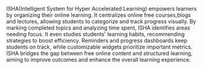 ISHA(Intelligent System for Hyper Accelerated Learning) empowers learners by organizing their online learning. It centralizes online free courses,blogs and lectures, allowing students to categorize and track progress visually. By marking completed topics and analyzing time spent, ISHA identifies areas needing focus. It even studies students' learning habits, recommending strategies to boost efficiency. Reminders and progress dashboards keep students on track, while customizable widgets prioritize important metrics. ISHA bridges the gap between free online content and structured learning, aiming to improve outcomes and enhance the overall learning experience.
